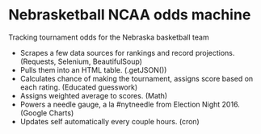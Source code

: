 # Nebrasketball NCAA odds machine
Tracking tournament odds for the Nebraska basketball team

- Scrapes a few data sources for rankings and record projections. (Requests, Selenium, BeautifulSoup)
- Pulls them into an HTML table. (.getJSON())
- Calculates chance of making the tournament, assigns score based on each rating. (Educated guesswork)
- Assigns weighted average to scores. (Math)
- Powers a needle gauge, a la #nytneedle from Election Night 2016. (Google Charts)
- Updates self automatically every couple hours. (cron)
